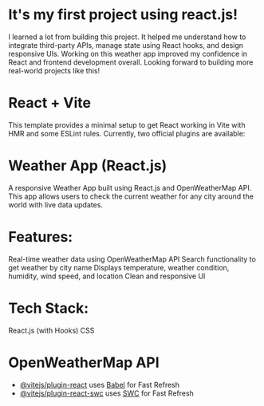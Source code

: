 # It's my first project using react.js!
I learned a lot from building this project. It helped me understand how to integrate third-party APIs, manage state using React hooks, and design responsive UIs. Working on this weather app improved my confidence in React and frontend development overall. Looking forward to building more real-world projects like this!

# React + Vite
This template provides a minimal setup to get React working in Vite with HMR and some ESLint rules.
Currently, two official plugins are available:

#  Weather App (React.js)
A responsive Weather App built using React.js and OpenWeatherMap API. This app allows users to check the current weather for any city around the world with live data updates.

# Features:
Real-time weather data using OpenWeatherMap API
Search functionality to get weather by city name
Displays temperature, weather condition, humidity, wind speed, and location
Clean and responsive UI

# Tech Stack:
React.js (with Hooks)
CSS

#  OpenWeatherMap API

- [@vitejs/plugin-react](https://github.com/vitejs/vite-plugin-react/blob/main/packages/plugin-react/README.md) uses [Babel](https://babeljs.io/) for Fast Refresh
- [@vitejs/plugin-react-swc](https://github.com/vitejs/vite-plugin-react-swc) uses [SWC](https://swc.rs/) for Fast Refresh

